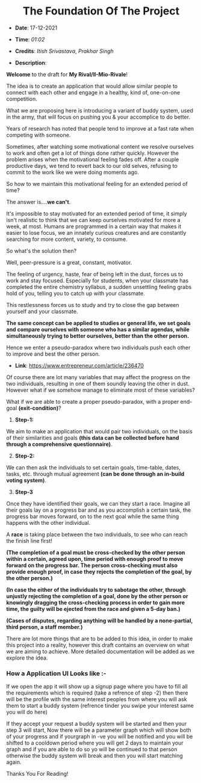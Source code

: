 <h1 align="center"><b>The Foundation Of The Project</b></h1>

- **Date**: 17-12-2021

- **Time**: _01:02_

- **Credits**: _Itish Srivastava_, _Prakhar Singh_

- **Description**: 

**Welcome** to the draft for **My Rival/II-Mio-Rivale**!

The idea is to create an application that would allow similar people to connect with each other and engage in a healthy, kind of, one-on-one competition.

What we are proposing here is introducing a variant of buddy system, used in the army, that will focus on pushing you & your accomplice to do better. 

Years of research has noted that people tend to improve at a fast rate when competing with someone. 

Sometimes, after watching some motivational content we resolve ourselves to work and often get a lot of things done rather quickly. However the problem arises when the motivational feeling fades off. After a couple productive days, we tend to revert back to our old selves, refusing to commit to the work like we were doing moments ago.

So how to we maintain this motivational feeling for an extended period of time?

The answer is....**we can't**.

It's impossible to stay motivated for an extended period of time, it simply isn't realistic to think that we can keep ourselves motivated for more a week, at most. Humans are programmed in a certain way that makes it easier to lose focus, we an innately curious creatures and are constantly searching for more content, variety, to consume.

So what's the solution then?

Well, peer-pressure is a great, constant, motivator.

The feeling of urgency, haste, fear of being left in the dust, forces us to work and stay focused. Especially for students, when your classmate has completed the entire chemistry syllabus, a sudden unsettling feeling grabs hold of you, telling you to catch up with your classmate.

This restlessness forces us to study and try to close the gap between yourself and your classmate.

**The same concept can be applied to studies or general life, we set goals and compare ourselves with someone who has a similar agendas, while simultaneously trying to better ourselves, better than the other person.**

Hence we enter a pseudo-paradox where two individuals push each other to improve and best the other person.

- **Link**: https://www.entrepreneur.com/article/236470

Of course there are lot many variables that may affect the progress on the two individuals, resulting in one of them soundly leaving the other in dust. However what if we somehow manage to eliminate most of these variables?

What if we are able to create a proper pseudo-paradox, with a proper end-goal **(exit-condition)**?

1. **Step-1:**

We aim to make an application that would pair two individuals, on the basis of their similarities and goals **(this data can be collected before hand through a comprehensive questionnaire)**. 

2. **Step-2:**

We can then ask the individuals to set certain goals, time-table, dates, tasks, etc. through mutual agreement **(can be done through an in-build voting system)**.

3. **Step-3**

Once they have identified their goals, we can they start a race. Imagine all their goals lay on a progress bar and as you accomplish a certain task, the progress bar moves forward, on to the next goal while the same thing happens with the other individual.

A **race** is taking place between the two individuals, to see who can reach the finish line first! 

**(The completion of a goal must be cross-checked by the other person within a certain, agreed upon, time period with enough proof to move forward on the progress bar. The person cross-checking must also provide enough proof, in case they rejects the completion of the goal, by the other person.)**

**(In case the either of the individuals try to sabotage the other, through unjustly rejecting the completion of a goal, done by the other person or knowingly dragging the cross-checking process in order to gain more time, the guilty will be ejected from the race and given a 5-day ban.)**

**(Cases of disputes, regarding anything will be handled by a none-partial, third person, a staff member.)**

There are lot more things that are to be added to this idea, in order to make this project into a reality, however this draft contains an overview on what we are aiming to achieve. More detailed documentation will be added as we explore the idea.

<h3 align="left"><b>How a Application UI Looks like :-</b></h3>

If we open the app it will show up a signup page where you have to fill all the requirements which is required (take a refrence of step -2)
then there will be the profile with the same interest peoples from where you will ask them to start a buddy system (refrence tinder you swipe your interest same you will do here)

If they accept your request a buddy system will be started and then your step 3 will start, Now there will be a parameter graph which will show both of your progress and if yourgraph in -ve you will be notified and you will be shifted to a cooldown period where you will get 2 days to maintain your graph and if you are able to do so yo will be continued to that person otherwise the buddy system will break and then you will start matching again.

Thanks You For Reading!
